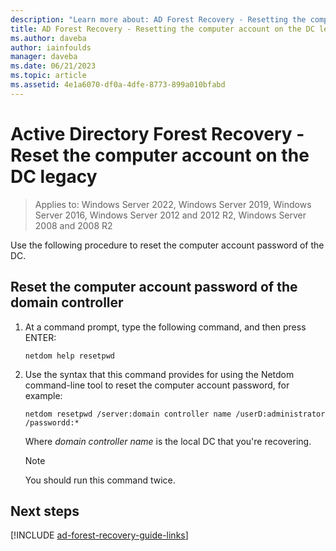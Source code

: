 ```yaml
---
description: "Learn more about: AD Forest Recovery - Resetting the computer account on the DC legacy"
title: AD Forest Recovery - Resetting the computer account on the DC legacy
ms.author: daveba
author: iainfoulds
manager: daveba
ms.date: 06/21/2023
ms.topic: article
ms.assetid: 4e1a6070-df0a-4dfe-8773-899a010bfabd
---
```


# Active Directory Forest Recovery - Reset the computer account on the DC legacy

>Applies to: Windows Server 2022, Windows Server 2019, Windows Server 2016, Windows Server 2012 and 2012 R2, Windows Server 2008 and 2008 R2

 Use the following procedure to reset the computer account password of the DC.

## Reset the computer account password of the domain controller

1. At a command prompt, type the following command, and then press ENTER:

   ```cli
   netdom help resetpwd
   ```

2. Use the syntax that this command provides for using the Netdom command-line tool to reset the computer account password, for example:

   ```cli
   netdom resetpwd /server:domain controller name /userD:administrator /passwordd:*
   ```

    Where *domain controller name* is the local DC that you're recovering.

   > [!NOTE]
   > You should run this command twice.

## Next steps

[!INCLUDE [ad-forest-recovery-guide-links](includes/ad-forest-recovery-guide-links.md)]
